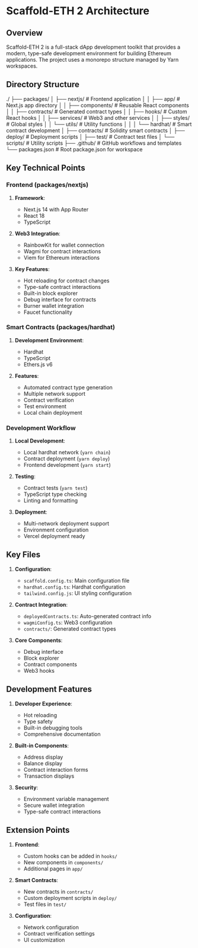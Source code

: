 # Scaffold-ETH 2 Architecture

## Overview

Scaffold-ETH 2 is a full-stack dApp development toolkit that provides a modern, type-safe development environment for building Ethereum applications. The project uses a monorepo structure managed by Yarn workspaces.

## Directory Structure

./
├── packages/
│ ├── nextjs/ # Frontend application
│ │ ├── app/ # Next.js app directory
│ │ ├── components/ # Reusable React components
│ │ ├── contracts/ # Generated contract types
│ │ ├── hooks/ # Custom React hooks
│ │ ├── services/ # Web3 and other services
│ │ ├── styles/ # Global styles
│ │ └── utils/ # Utility functions
│ │
│ └── hardhat/ # Smart contract development
│ ├── contracts/ # Solidity smart contracts
│ ├── deploy/ # Deployment scripts
│ ├── test/ # Contract test files
│ └── scripts/ # Utility scripts
├── .github/ # GitHub workflows and templates
└── packages.json # Root package.json for workspace

## Key Technical Points

### Frontend (packages/nextjs)

1. **Framework**: 
   - Next.js 14 with App Router
   - React 18
   - TypeScript

2. **Web3 Integration**:
   - RainbowKit for wallet connection
   - Wagmi for contract interactions
   - Viem for Ethereum interactions

3. **Key Features**:
   - Hot reloading for contract changes
   - Type-safe contract interactions
   - Built-in block explorer
   - Debug interface for contracts
   - Burner wallet integration
   - Faucet functionality

### Smart Contracts (packages/hardhat)

1. **Development Environment**:
   - Hardhat
   - TypeScript
   - Ethers.js v6

2. **Features**:
   - Automated contract type generation
   - Multiple network support
   - Contract verification
   - Test environment
   - Local chain deployment

### Development Workflow

1. **Local Development**:
   - Local hardhat network (`yarn chain`)
   - Contract deployment (`yarn deploy`)
   - Frontend development (`yarn start`)

2. **Testing**:
   - Contract tests (`yarn test`)
   - TypeScript type checking
   - Linting and formatting

3. **Deployment**:
   - Multi-network deployment support
   - Environment configuration
   - Vercel deployment ready

## Key Files

1. **Configuration**:
   - `scaffold.config.ts`: Main configuration file
   - `hardhat.config.ts`: Hardhat configuration
   - `tailwind.config.js`: UI styling configuration

2. **Contract Integration**:
   - `deployedContracts.ts`: Auto-generated contract info
   - `wagmiConfig.ts`: Web3 configuration
   - `contracts/`: Generated contract types

3. **Core Components**:
   - Debug interface
   - Block explorer
   - Contract components
   - Web3 hooks

## Development Features

1. **Developer Experience**:
   - Hot reloading
   - Type safety
   - Built-in debugging tools
   - Comprehensive documentation

2. **Built-in Components**:
   - Address display
   - Balance display
   - Contract interaction forms
   - Transaction displays

3. **Security**:
   - Environment variable management
   - Secure wallet integration
   - Type-safe contract interactions

## Extension Points

1. **Frontend**:
   - Custom hooks can be added in `hooks/`
   - New components in `components/`
   - Additional pages in `app/`

2. **Smart Contracts**:
   - New contracts in `contracts/`
   - Custom deployment scripts in `deploy/`
   - Test files in `test/`

3. **Configuration**:
   - Network configuration
   - Contract verification settings
   - UI customization